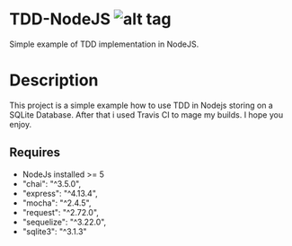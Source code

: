 # TDD-NodeJS ![alt tag](https://travis-ci.org/ScalaSoft/TDD-NodeJS.svg?branch=master)
Simple example of TDD implementation in NodeJS.

# Description

This project is a simple example how to use TDD in Nodejs storing on a SQLite Database. After that i used Travis CI to mage my builds. I hope you enjoy.

## Requires
*   NodeJs installed >= 5
*   "chai": "^3.5.0",
*   "express": "^4.13.4",
*   "mocha": "^2.4.5",
*   "request": "^2.72.0",
*   "sequelize": "^3.22.0",
*   "sqlite3": "^3.1.3"
